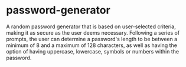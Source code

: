 # password-generator
A random password generator that is based on user-selected criteria, making it as secure as the user deems necessary. Following a series of prompts, the user can determine a password's length to be between a minimum of 8 and a maximum of 128 characters, as well as having the option of having uppercase, lowercase, symbols or numbers within the password.


